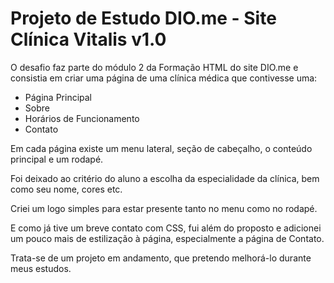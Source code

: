 # Projeto de Estudo DIO.me - Site Clínica Vitalis v1.0

O desafio faz parte do módulo 2 da Formação HTML do site DIO.me e consistia em criar uma página de uma clínica médica que contivesse uma:
- Página Principal
- Sobre
- Horários de Funcionamento
- Contato

Em cada página existe um menu lateral, seção de cabeçalho, o conteúdo principal e um rodapé.

Foi deixado ao critério do aluno a escolha da especialidade da clínica, bem como seu nome, cores etc.

Criei um logo simples para estar presente tanto no menu como no rodapé.

E como já tive um breve contato com CSS, fui além do proposto e adicionei um pouco mais de estilização à página, especialmente a página de Contato.

Trata-se de um projeto em andamento, que pretendo melhorá-lo durante meus estudos.
